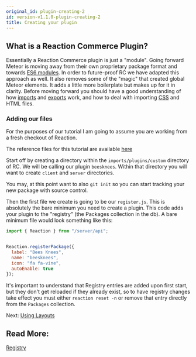 ```yaml
---
original_id: plugin-creating-2
id: version-v1.1.0-plugin-creating-2
title: Creating your plugin
---
```

    
## What is a Reaction Commerce Plugin?

Essentially a Reaction Commerce plugin is just a "module". Going forward Meteor is moving away from their own proprietary package format and towards [ES6 modules](http://exploringjs.com/es6/ch_modules.html). In order to future-proof RC we have adapted this approach as well. It also removes some of the "magic" that created global Meteor elements. It adds a little more boilerplate but makes up for it in clarity. Before moving forward you should have a good understanding of how [imports](https://developer.mozilla.org/en/docs/web/javascript/reference/statements/import) and [exports](https://developer.mozilla.org/en/docs/web/javascript/reference/statements/export) work, and how to deal with importing [CSS](https://guide.meteor.com/build-tool.html#css-importing) and HTML files.

### Adding our files

For the purposes of our tutorial I am going to assume you are working from a fresh checkout of Reaction.

The reference files for this tutorial are available [here](https://github.com/reactioncommerce/reaction-example-plugin)

Start off by creating a directory within the `imports/plugins/custom` directory of RC. We will be calling our plugin `beesknees`. Within that directory you will want to create `client` and `server` directories.

You may, at this point want to also `git init` so you can start tracking your new package with source control.

Then the first file we create is going to be our `register.js`. This is absolutely the bare minimum you need to create a plugin. This code adds your plugin to the "registry" (the Packages collection in the db). A bare minimum file would look something like this:

```js
import { Reaction } from "/server/api";


Reaction.registerPackage({
  label: "Bees Knees",
  name: "beesknees",
  icon: "fa fa-vine",
  autoEnable: true
});

```

It's important to understand that Registry entries are added upon first start, but they don't get reloaded if they already exist, so to have registry changes take effect you must either `reaction reset -n` or remove that entry directly from the `Packages` collection.

Next: [Using Layouts](plugin-layouts-3)

## Read More:

[Registry](registry)
